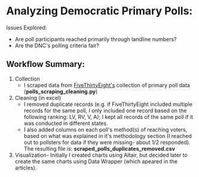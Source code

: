 # Analyzing Democratic Primary Polls:
Issues Explored:
- Are poll participants reached primarily through landline numbers?
- Are the DNC's polling criteria fair?

## Workflow Summary:
1. Collection
    - I scraped data from [FiveThirtyEight's](https://projects.fivethirtyeight.com/2020-primaries/democratic/) collection of primary poll data (**polls_scraping_cleaning.py**)
2. Cleaning (in excel)
    - I removed duplicate records (e.g. if FiveThirtyEight included multiple records for the same poll, I only included one record based on the following ranking: LV, RV, V, A); I kept all records of the same poll if it was conducted in different states. 
    - I also added columns on each poll's method(s) of reaching voters, based on what was explained in it's methodology section (I reached out to pollsters for data if they were missing- about 1/2 responded). The resulting file is: **scraped_polls_duplicates_removed.csv**
3. Visualization- Initially I created charts using Altair, but decided later to create the same charts using Data Wrapper (which apeared in the articles).
